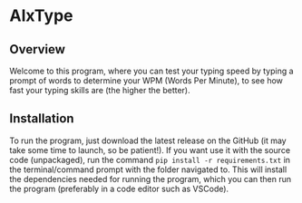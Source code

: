 # AlxType
## Overview
Welcome to this program, where you can test your typing speed by typing a prompt of words to determine your WPM (Words Per Minute), to see how fast your typing skills are (the higher the better).

## Installation
To run the program, just download the latest release on the GitHub (it may take some time to launch, so be patient!). If you want use it with the source code (unpackaged), run the command `pip install -r requirements.txt` in the terminal/command prompt with the folder navigated to. This will install the dependencies needed for running the program, which you can then run the program (preferably in a code editor such as VSCode).